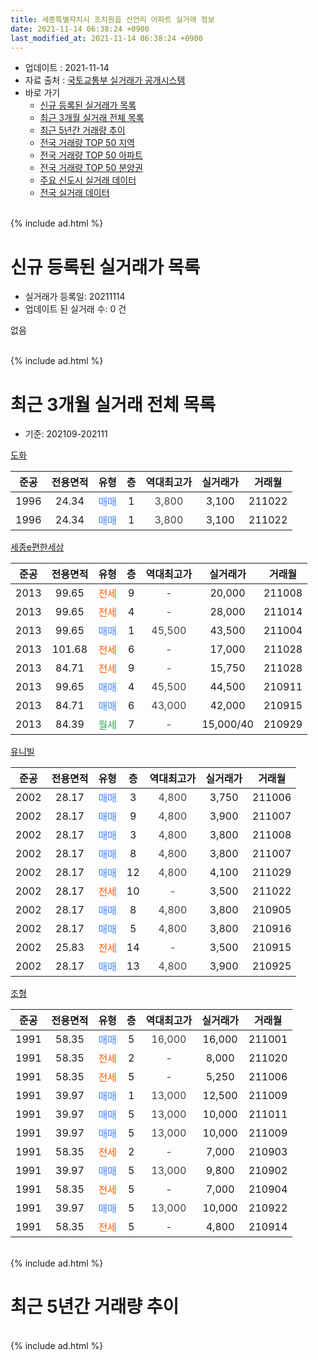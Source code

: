 ```yaml
---
title: 세종특별자치시 조치원읍 신안리 아파트 실거래 정보
date: 2021-11-14 06:38:24 +0900
last_modified_at: 2021-11-14 06:38:24 +0900
---
```


* 업데이트 : 2021-11-14
* 자료 출처 : [국토교통부 실거래가 공개시스템](http://rt.molit.go.kr)
* 바로 가기
    * [신규 등록된 실거래가 목록](#신규-등록된-실거래가-목록)
    * [최근 3개월 실거래 전체 목록](#최근-3개월-실거래-전체-목록)
    * [최근 5년간 거래량 추이](#최근-5년간-거래량-추이)
    * [전국 거래량 TOP 50 지역](https://inasie.github.io/apt-trade-info/최근-3개월-전국에서-가장-거래가-많이-발생한-지역)
    * [전국 거래량 TOP 50 아파트](https://inasie.github.io/apt-trade-info/최근-3개월-전국에서-가장-거래가-많이-발생한-아파트)
    * [전국 거래량 TOP 50 분양권](https://inasie.github.io/apt-trade-info/최근-3개월-전국에서-가장-거래가-많이-발생한-분양권)
    * [주요 신도시 실거래 데이터](https://inasie.github.io/apt-trade-info/주요-신도시)
    * [전국 실거래 데이터](https://inasie.github.io/apt-trade-info/전국)
<br>
{% include ad.html %}
<br>

# 신규 등록된 실거래가 목록
* 실거래가 등록일: 20211114
* 업데이트 된 실거래 수: 0 건

없음

<br>
{% include ad.html %}
<br>

# 최근 3개월 실거래 전체 목록
* 기준: 202109-202111


[도화](https://search.naver.com/search.naver?query=%EC%84%B8%EC%A2%85%ED%8A%B9%EB%B3%84%EC%9E%90%EC%B9%98%EC%8B%9C+%EC%A1%B0%EC%B9%98%EC%9B%90%EC%9D%8D+%EC%8B%A0%EC%95%88%EB%A6%AC+%EB%8F%84%ED%99%94)

|준공|전용면적|유형|층|역대최고가|실거래가|거래월|
|:---:|:---:|:---:|:---:|:---:|:---:|:---:|
|1996|24.34|<span style="color:#4285f3">매매</span>|1|<span style="color:#444444">3,800</span>|3,100|211022|
|1996|24.34|<span style="color:#4285f3">매매</span>|1|<span style="color:#444444">3,800</span>|3,100|211022|

[세종e편한세상](https://search.naver.com/search.naver?query=%EC%84%B8%EC%A2%85%ED%8A%B9%EB%B3%84%EC%9E%90%EC%B9%98%EC%8B%9C+%EC%A1%B0%EC%B9%98%EC%9B%90%EC%9D%8D+%EC%8B%A0%EC%95%88%EB%A6%AC+%EC%84%B8%EC%A2%85e%ED%8E%B8%ED%95%9C%EC%84%B8%EC%83%81)

|준공|전용면적|유형|층|역대최고가|실거래가|거래월|
|:---:|:---:|:---:|:---:|:---:|:---:|:---:|
|2013|99.65|<span style="color:#ff5a00">전세</span>|9|<span style="color:#444444">-</span>|20,000|211008|
|2013|99.65|<span style="color:#ff5a00">전세</span>|4|<span style="color:#444444">-</span>|28,000|211014|
|2013|99.65|<span style="color:#4285f3">매매</span>|1|<span style="color:#444444">45,500</span>|43,500|211004|
|2013|101.68|<span style="color:#ff5a00">전세</span>|6|<span style="color:#444444">-</span>|17,000|211028|
|2013|84.71|<span style="color:#ff5a00">전세</span>|9|<span style="color:#444444">-</span>|15,750|211028|
|2013|99.65|<span style="color:#4285f3">매매</span>|4|<span style="color:#444444">45,500</span>|44,500|210911|
|2013|84.71|<span style="color:#4285f3">매매</span>|6|<span style="color:#444444">43,000</span>|42,000|210915|
|2013|84.39|<span style="color:#34a853">월세</span>|7|<span style="color:#444444">-</span>|15,000/40|210929|

[유니빌](https://search.naver.com/search.naver?query=%EC%84%B8%EC%A2%85%ED%8A%B9%EB%B3%84%EC%9E%90%EC%B9%98%EC%8B%9C+%EC%A1%B0%EC%B9%98%EC%9B%90%EC%9D%8D+%EC%8B%A0%EC%95%88%EB%A6%AC+%EC%9C%A0%EB%8B%88%EB%B9%8C)

|준공|전용면적|유형|층|역대최고가|실거래가|거래월|
|:---:|:---:|:---:|:---:|:---:|:---:|:---:|
|2002|28.17|<span style="color:#4285f3">매매</span>|3|<span style="color:#444444">4,800</span>|3,750|211006|
|2002|28.17|<span style="color:#4285f3">매매</span>|9|<span style="color:#444444">4,800</span>|3,900|211007|
|2002|28.17|<span style="color:#4285f3">매매</span>|3|<span style="color:#444444">4,800</span>|3,800|211008|
|2002|28.17|<span style="color:#4285f3">매매</span>|8|<span style="color:#444444">4,800</span>|3,800|211007|
|2002|28.17|<span style="color:#4285f3">매매</span>|12|<span style="color:#444444">4,800</span>|4,100|211029|
|2002|28.17|<span style="color:#ff5a00">전세</span>|10|<span style="color:#444444">-</span>|3,500|211022|
|2002|28.17|<span style="color:#4285f3">매매</span>|8|<span style="color:#444444">4,800</span>|3,800|210905|
|2002|28.17|<span style="color:#4285f3">매매</span>|5|<span style="color:#444444">4,800</span>|3,800|210916|
|2002|25.83|<span style="color:#ff5a00">전세</span>|14|<span style="color:#444444">-</span>|3,500|210915|
|2002|28.17|<span style="color:#4285f3">매매</span>|13|<span style="color:#444444">4,800</span>|3,900|210925|

[조형](https://search.naver.com/search.naver?query=%EC%84%B8%EC%A2%85%ED%8A%B9%EB%B3%84%EC%9E%90%EC%B9%98%EC%8B%9C+%EC%A1%B0%EC%B9%98%EC%9B%90%EC%9D%8D+%EC%8B%A0%EC%95%88%EB%A6%AC+%EC%A1%B0%ED%98%95)

|준공|전용면적|유형|층|역대최고가|실거래가|거래월|
|:---:|:---:|:---:|:---:|:---:|:---:|:---:|
|1991|58.35|<span style="color:#4285f3">매매</span>|5|<span style="color:#444444">16,000</span>|16,000|211001|
|1991|58.35|<span style="color:#ff5a00">전세</span>|2|<span style="color:#444444">-</span>|8,000|211020|
|1991|58.35|<span style="color:#ff5a00">전세</span>|5|<span style="color:#444444">-</span>|5,250|211006|
|1991|39.97|<span style="color:#4285f3">매매</span>|1|<span style="color:#444444">13,000</span>|12,500|211009|
|1991|39.97|<span style="color:#4285f3">매매</span>|5|<span style="color:#444444">13,000</span>|10,000|211011|
|1991|39.97|<span style="color:#4285f3">매매</span>|5|<span style="color:#444444">13,000</span>|10,000|211009|
|1991|58.35|<span style="color:#ff5a00">전세</span>|2|<span style="color:#444444">-</span>|7,000|210903|
|1991|39.97|<span style="color:#4285f3">매매</span>|5|<span style="color:#444444">13,000</span>|9,800|210902|
|1991|58.35|<span style="color:#ff5a00">전세</span>|5|<span style="color:#444444">-</span>|7,000|210904|
|1991|39.97|<span style="color:#4285f3">매매</span>|5|<span style="color:#444444">13,000</span>|10,000|210922|
|1991|58.35|<span style="color:#ff5a00">전세</span>|5|<span style="color:#444444">-</span>|4,800|210914|


<br>
{% include ad.html %}
<br>

# 최근 5년간 거래량 추이


<div style="width:100%;">
    <canvas id="deal_progress" height="200"></canvas>
</div>

<script>
new Chart(document.getElementById("deal_progress"), {
    type: 'line',
    data: {
        labels: ['201611','201612','201701','201702','201703','201704','201705','201706','201707','201708','201709','201710','201711','201712','201801','201802','201803','201804','201805','201806','201807','201808','201809','201810','201811','201812','201901','201902','201903','201904','201905','201906','201907','201908','201909','201910','201911','201912','202001','202002','202003','202004','202005','202006','202007','202008','202009','202010','202011','202012','202101','202102','202103','202104','202105','202106','202107','202108','202109','202110','202111'],
        datasets: [{
            label: '매매',
            pointRadius: 1,
            data: [12, 12, 13, 18, 24, 13, 11, 22, 15, 16, 11, 11, 9, 7, 21, 12, 23, 4, 11, 14, 7, 8, 10, 4, 12, 15, 12, 8, 11, 8, 4, 11, 10, 8, 5, 10, 16, 12, 9, 26, 9, 19, 33, 51, 42, 40, 19, 14, 33, 37, 36, 14, 17, 32, 36, 15, 12, 20, 7, 12, 0],
            borderColor: "rgba(255, 201, 14, 1)",
            backgroundColor: "rgba(255, 201, 14, 0.5)",
            fill: false,
            lineTension: 0
        },{
            label: '전월세',
            pointRadius: 1,
            data: [13, 17, 17, 16, 17, 14, 13, 8, 9, 6, 11, 15, 8, 12, 12, 8, 18, 5, 9, 9, 4, 6, 3, 7, 9, 16, 14, 12, 11, 6, 9, 12, 8, 11, 7, 1, 9, 11, 7, 10, 6, 14, 8, 9, 10, 8, 9, 12, 8, 17, 19, 9, 14, 27, 12, 15, 9, 19, 5, 7, 0],
            borderColor: "rgba(0, 141, 185, 1)",
            backgroundColor: "rgba(0, 141, 185, 0.5)",
            fill: false,
            lineTension: 0
        }
        ]
    },
    options: {
        responsive: true,
        title: {
            display: false
        },
        tooltips: {
            mode: 'index',
            intersect: false
        },
        hover: {
            mode: 'nearest',
            intersect: true
        },
        scales: {
            xAxes: [{
                display: true,
                scaleLabel: {
                    display: true,
                    labelString: '년/월'
                }
            }],
            yAxes: [{
                display: true,
                ticks: {
                    suggestedMin: 0,
                },
                scaleLabel: {
                    display: true,
                    labelString: '실거래 수'
                }
            }]
        }
    }
});

</script>


<br>
{% include ad.html %}
<br>

